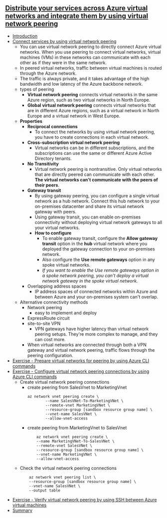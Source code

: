 ## [Distribute your services across Azure virtual networks and integrate them by using virtual network peering](https://docs.microsoft.com/en-au/learn/modules/integrate-vnets-with-vnet-peering/index)
- [Introduction](https://docs.microsoft.com/en-au/learn/modules/integrate-vnets-with-vnet-peering/1-introduction)
- [Connect services by using virtual network peering](https://docs.microsoft.com/en-au/learn/modules/integrate-vnets-with-vnet-peering/2-connect-services-using-vnet-peering)
  - You can use virtual network peering to directly connect Azure virtual networks. When you use peering to connect virtual networks, virtual machines (VMs) in these networks can communicate with each other as if they were in the same network.
  - In peered virtual networks, traffic between virtual machines is routed through the Azure network. 
  - The traffic is always private, and it takes advantage of the high bandwidth and low latency of the Azure backbone network.
  - types of peering
    - **Virtual network peering** connects virtual networks in the same Azure region, such as two virtual networks in North Europe.
    - **Global virtual network peering** connects virtual networks that are in different Azure regions, such as a virtual network in North Europe and a virtual network in West Europe.
  - **Properties**
    - **Reciprocal connections**
      - To connect the networks by using virtual network peering, you have to create connections in each virtual network.
    - **Cross-subscription virtual network peering**
      - Virtual networks can be in different subscriptions, and the subscriptions can use the same or different Azure Active Directory tenants.
    - **No Transitivity**
      - Virtual network peering is nontransitive. Only virtual networks that are directly peered can communicate with each other. **The virtual networks can't communicate with the peers of their peers**.
    - **Gateway transit**
      - By using gateway peering, you can configure a single virtual network as a hub network. Connect this hub network to your on-premises datacenter and share its virtual network gateway with peers.
      - Using gateway transit, you can enable on-premises connectivity without deploying virtual network gateways to all your virtual networks.
      - **How to configure**
        - To enable gateway transit, configure the **Allow gateway transit** option in the **hub** virtual network where you deployed the gateway connection to your on-premises network. 
        - Also configure the **Use remote gateways** option in any spoke virtual networks.
        - _If you want to enable the Use remote gateways option in a spoke network peering, you can't deploy a virtual network gateway in the spoke virtual network._
    - Overlapping address spaces
      - IP address spaces of connected networks within Azure and between Azure and your on-premises system can't overlap. 
  - Alternative connectivity methods
    - Network peering
      - easy to implement and deploy
    - ExpressRoute circuit
    - site-to-site VPN
      - VPN gateways have higher latency than virtual network peering setups. They're more complex to manage, and they can cost more.
    - When virtual networks are connected through both a VPN gateway and virtual network peering, traffic flows through the peering configuration.
- [Exercise - Prepare virtual networks for peering by using Azure CLI commands](https://docs.microsoft.com/en-au/learn/modules/integrate-vnets-with-vnet-peering/3-exercise-prepare-vnets-for-peering-using-azure-cli-commands)
- [Exercise - Configure virtual network peering connections by using Azure CLI commands](https://docs.microsoft.com/en-au/learn/modules/integrate-vnets-with-vnet-peering/4-exercise-configure-vnet-peering-connections-using-azure-cli-commands)
  - Create virtual network peering connections
    - create peering from SalesVnet to MarketingVnet
        ```
        az network vnet peering create \
                --name SalesVNet-To-MarketingVNet \
                --remote-vnet MarketingVNet \
                --resource-group [sandbox resource group name] \
                --vnet-name SalesVNet \
                --allow-vnet-access
        ```
    - create peering from MarketingVnet to SalesVnet
        ``` 
            az network vnet peering create \
            --name MarketingVNet-To-SalesVNet \
            --remote-vnet SalesVNet \
            --resource-group [sandbox resource group name] \
            --vnet-name MarketingVNet \
            --allow-vnet-access
        ```
  - Check the virtual network peering connections
    ```
        az network vnet peering list \
        --resource-group [sandbox resource group name] \
        --vnet-name SalesVNet \
        --output table
    ```
- [Exercise - Verify virtual network peering by using SSH between Azure virtual machines](https://docs.microsoft.com/en-au/learn/modules/integrate-vnets-with-vnet-peering/5-exercise-verify-vnet-peering)
- [Summary](https://docs.microsoft.com/en-au/learn/modules/integrate-vnets-with-vnet-peering/6-summary)